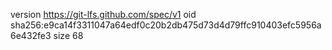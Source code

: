 version https://git-lfs.github.com/spec/v1
oid sha256:e9ca14f3311047a64edf0c20b2db475d73d4d79ffc910403efc5956a6e432fe3
size 68
